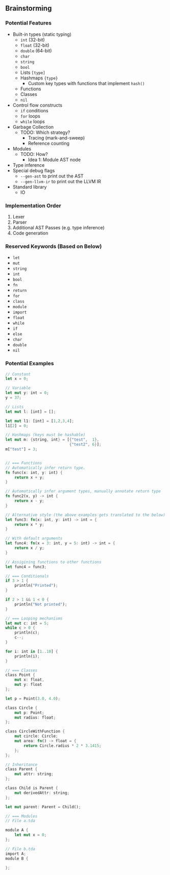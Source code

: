 
## Brainstorming
### Potential Features
- Built-in types (static typing)
    - `int` (32-bit)
    - `float` (32-bit)
    - `double` (64-bit)
    - `char`
    - `string`
    - `bool`
    - Lists `[type]`
    - Hashmaps `{type}`
        - Custom key types with functions that implement `hash()`
    - Functions
    - Classes
    - `nil`
- Control flow constructs
    - `if` conditions 
    - `for` loops
    - `while` loops
- Garbage Collection
    - TODO: Which strategy?
        - Tracing (mark-and-sweep)
        - Reference counting
- Modules
    - TODO: How?
        - Idea 1: Module AST node
- Type inference
- Special debug flags
    - `--gen-ast` to print out the AST
    - `--gen-llvm-ir` to print out the LLVM IR
- Standard library
    - IO
    
### Implementation Order
1. Lexer
2. Parser
3. Additional AST Passes (e.g. type inference)
4. Code generation

### Reserved Keywords (Based on Below)
- `let`
- `mut`
- `string`
- `int`
- `bool`
- `fn`
- `return`
- `for`
- `class`
- `module`
- `import`
- `float`
- `while`
- `if`
- `else`
- `char`
- `double`
- `nil`

### Potential Examples

```rust
// Constant
let x = 0;

// Variable
let mut y: int = 0;
y = 37;

// Lists
let mut l: [int] = [];

let mut l1: [int] = [1,2,3,4];
l1[2] = 0;

// Hashmaps (keys must be hashable)
let mut m: {string, int} = [{"test",  1}, 
                            {"test2", 6}];
m["test"] = 3;


// === Functions 
// Automatically infer return type.
fn func(x: int, y: int) {
    return x + y;
}

// Automatically infer argument types, manually annotate return type
fn func2(x, y) -> int {
    return x - y;
}

// Alternative style (the above examples gets translated to the below)
let func3: fn(x: int, y: int) -> int = {
    return x * y;
}

// With default arguments
let func4: fn(x = 3: int, y = 5: int) -> int = {
    return x / y;
}

// Assigining functions to other functions
let func4 = func3;

// === Conditionals 
if 3 > 1 {
    println("Printed");
}

if 2 > 1 && 1 < 0 {
    println("Not printed");
}

// === Looping mechanisms 
let mut c: int = 5;
while c > 0 {
    println(c);
    c--;
}

for i: int in [1..10] {
    println(i);
}

// === Classes 
class Point {
    mut x: float,
    mut y: float
};

let p = Point(3.0, 4.0);

class Circle {
    mut p: Point;
    mut radius: float;
};

class CircleWithFunction {
    mut circle: Circle;
    mut area: fn() -> float = {
        return Circle.radius * 2 * 3.1415;
    };
};

// Inheritance
class Parent {
    mut attr: string;
};

class Child is Parent {
    mut derivedAttr: string;
};

let mut parent: Parent = Child();

// === Modules 
// File a.tda

module A {
    let mut x = 0;
};

// File b.tda
import A;
module B {
    
};
